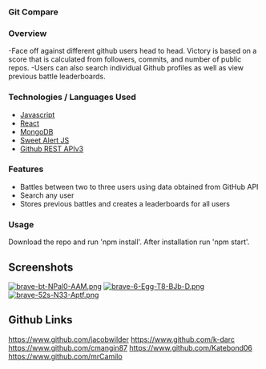 ### Git Compare

### Overview
-Face off against different github users head to head. Victory is based on a score that is calculated from followers, commits, and number of public repos.
-Users can also search individual Github profiles as well as view previous battle leaderboards. 

### Technologies / Languages Used
- [Javascript](https://developer.mozilla.org/en-US/docs/Web/JavaScript)
- [React](https://reactjs.org)
- [MongoDB](https://mongodb.com)
- [Sweet Alert JS](https://sweetalert.js.org)
- [Github REST APIv3](https://developer.github.com/v3)

### Features
* Battles between two to three users using data obtained from GitHub API
* Search any user
* Stores previous battles and creates a leaderboards for all users 

### Usage
Download the repo and run 'npm install'. After installation run 'npm start'.

## Screenshots
[![brave-bt-NPal0-AAM.png](https://i.postimg.cc/vT3DF3vt/brave-bt-NPal0-AAM.png)](https://postimg.cc/cttdf72v)
[![brave-6-Egg-T8-BJb-D.png](https://i.postimg.cc/KYSGW62y/brave-6-Egg-T8-BJb-D.png)](https://postimg.cc/XrL6GDq2)
[![brave-52s-N33-Aptf.png](https://i.postimg.cc/FKyrXTrk/brave-52s-N33-Aptf.png)](https://postimg.cc/jWj0zQJR)

## Github Links
https://www.github.com/jacobwilder
https://www.github.com/k-darc
https://www.github.com/cmangin87
https://www.github.com/Katebond06
https://www.github.com/mrCamilo
